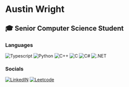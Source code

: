 # Austin Wright

## 🎓 Senior Computer Science Student  


### Languages  
![Typescript](https://img.shields.io/badge/TypeScript-007ACC?style=for-the-badge&logo=typescript&logoColor=white)
![Python](https://img.shields.io/badge/Python-14354C?style=for-the-badge&logo=python&logoColor=white)
![C++](https://img.shields.io/badge/C%2B%2B-00599C?style=for-the-badge&logo=c%2B%2B&logoColor=white)
![C](https://img.shields.io/badge/C-00599C?style=for-the-badge&logo=c&logoColor=white)
![C#](https://img.shields.io/badge/C%23-239120?style=for-the-badge&logo=c-sharp&logoColor=white)
![.NET](https://img.shields.io/badge/.NET-000000?style=for-the-badge&logo=.net&logoColor=white)

### Socials
[![LinkedIN](https://img.shields.io/badge/LinkedIn-0077B5?style=for-the-badge&logo=linkedin&logoColor=white)](https://www.linkedin.com/in/austin-wright10/)
[![Leetcode](https://img.shields.io/badge/-LeetCode-000000?style=for-the-badge&logo=LeetCode&logoColor=white)](https://leetcode.com/u/austinwright10/)
